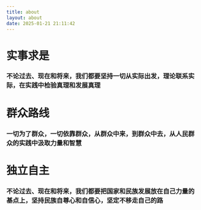 ```yaml
---
title: about
layout: about
date: 2025-01-21 21:11:42
---
```


# 实事求是
### 不论过去、现在和将来，我们都要坚持一切从实际出发，理论联系实际，在实践中检验真理和发展真理
# 群众路线
### 一切为了群众，一切依靠群众，从群众中来，到群众中去，从人民群众的实践中汲取力量和智慧
# 独立自主
### 不论过去、现在和将来，我们都要把国家和民族发展放在自己力量的基点上，坚持民族自尊心和自信心，坚定不移走自己的路